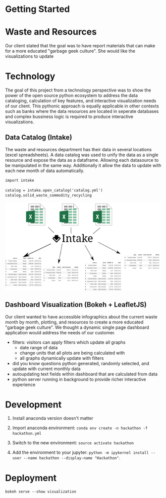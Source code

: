 # Getting Started

# Waste and Resources

Our client stated that the goal was to have report materials that can
make for a more educated "garbage geek culture". She would like the
visualizations to update

# Technology

The goal of this project from a technology perspective was to show the
power of the open source python ecosystem to address the data
cataloging, calculation of key features, and interactive visualization
needs of our client. This pythonic approach is equally applicable in
other contexts such as banks where the data resources are located in
seperate databases and complex bussiness logic is required to produce
interactive visualizations.

## Data Catalog (Intake)

The waste and resources department has their data in several locations
(excel spreadsheets). A data catalog was used to unify the data as a
single resource and expose the data as a dataframe. Allowing each
datasource to be manipulated in the same way. Additionally it allow
the data to update with each new month of data automatically.

```
import intake

catalog = intake.open_catalog('catalog.yml')
catalog.solid_waste_commodity_recycling
```

![Intake Design](https://github.com/q-rai/WasteKnox/raw/master/visualization/static/images/intake.png)

## Dashboard Visualization (Bokeh + LeafletJS)

Our client wanted to have accessible infographics about the current
waste month by month, plotting, and resources to create a more
educated "garbage geek culture". We thought a dynamic single page
dashboard application would address the needs of our customer.

 - filters: visitors can apply filters which update all graphs
    - date range of data
    - change units that all plots are being calculated with
    - all graphs dynamically update with filters
 - did you know questions python generated, randomly selected, and
   update with current monthly data
 - autoupdating text fields within dashboard that are calculated from
   data
 - python server running in background to provide richer interactive
   experience

# Development

1. Install anaconda version doesn't matter

2. Import anaconda environment: `conda env create -n hackathon -f hackathon.yml`

3. Switch to the new environment: `source activate hackathon`

4. Add the environment to your jupyter: `python -m ipykernel install --user --name hackathon --display-name "Hackathon"`. 

# Deployment

```
bokeh serve --show visualization
```

